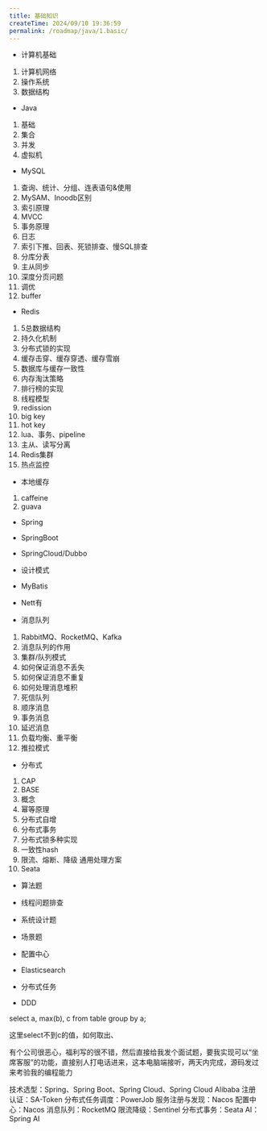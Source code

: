 ```yaml
---
title: 基础知识
createTime: 2024/09/10 19:36:59
permalink: /roadmap/java/1.basic/
---
```


- 计算机基础

1. 计算机网络
2. 操作系统
3. 数据结构

- Java

1. 基础
2. 集合
3. 并发
4. 虚拟机

- MySQL

1. 查询、统计、分组、连表语句&使用
2. MySAM、Inoodb区别
3. 索引原理
4. MVCC
5. 事务原理
6. 日志
7. 索引下推、回表、死锁排查、慢SQL排查
8. 分库分表
9. 主从同步
10. 深度分页问题
11. 调优
12. buffer

- Redis

1. 5总数据结构
2. 持久化机制
3. 分布式锁的实现
4. 缓存击穿、缓存穿透、缓存雪崩
5. 数据库与缓存一致性
6. 内存淘汰策略
7. 排行榜的实现
8. 线程模型
9. redission
10. big key
11. hot key
12. lua、事务、pipeline
13. 主从、读写分离
14. Redis集群
15. 热点监控

- 本地缓存

1. caffeine
2. guava

- Spring

- SpringBoot

- SpringCloud/Dubbo

- 设计模式

- MyBatis

- Nett有

- 消息队列

1. RabbitMQ、RocketMQ、Kafka
2. 消息队列的作用
3. 集群/队列模式
4. 如何保证消息不丢失
5. 如何保证消息不重复
6. 如何处理消息堆积
7. 死信队列
8. 顺序消息
9. 事务消息
10. 延迟消息
11. 负载均衡、重平衡
12. 推拉模式

- 分布式

1. CAP
2. BASE
3. 概念
4. 幂等原理
5. 分布式自增
6. 分布式事务
7. 分布式锁多种实现
8. 一致性hash
9. 限流、熔断、降级 通用处理方案
10. Seata

- 算法题

- 线程问题排查

- 系统设计题

- 场景题

- 配置中心

- Elasticsearch

- 分布式任务

- DDD


select a, max(b), c from table group by a;

这里select不到c的值，如何取出、



有个公司很恶心，福利写的很不错，然后直接给我发个面试题，要我实现可以“坐席客服”的功能，直接别人打电话进来，这本电脑端接听，两天内完成，源码发过来考验我的编程能力

技术选型：Spring、Spring Boot、Spring Cloud、Spring Cloud Alibaba
注册认证：SA-Token
分布式任务调度：PowerJob
服务注册与发现：Nacos
配置中心：Nacos
消息队列：RocketMQ
限流降级：Sentinel
分布式事务：Seata
AI：Spring AI
